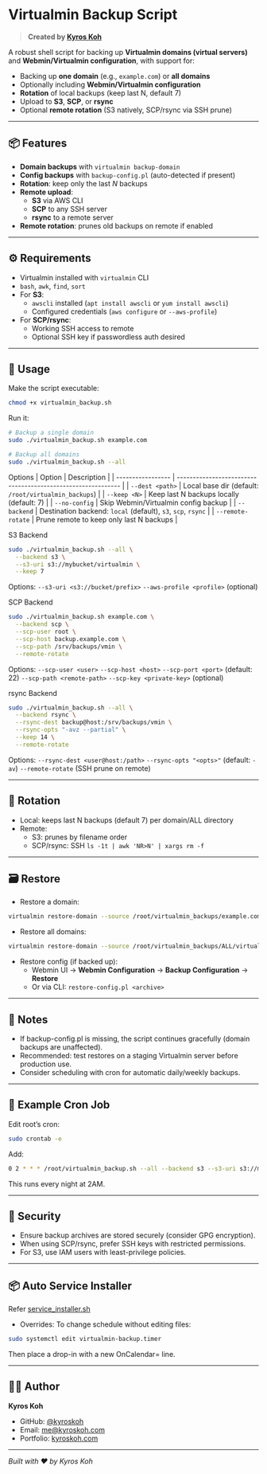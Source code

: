# Virtualmin Backup Script

> **Created by [Kyros Koh](https://github.com/kyroskoh)**

A robust shell script for backing up **Virtualmin domains (virtual servers)** and **Webmin/Virtualmin configuration**, with support for:

- Backing up **one domain** (e.g., `example.com`) or **all domains**
- Optionally including **Webmin/Virtualmin configuration**
- **Rotation** of local backups (keep last N, default 7)
- Upload to **S3**, **SCP**, or **rsync**
- Optional **remote rotation** (S3 natively, SCP/rsync via SSH prune)

---

## 📦 Features

- **Domain backups** with `virtualmin backup-domain`
- **Config backups** with `backup-config.pl` (auto-detected if present)
- **Rotation**: keep only the last *N* backups
- **Remote upload**:
  - **S3** via AWS CLI
  - **SCP** to any SSH server
  - **rsync** to a remote server
- **Remote rotation**: prunes old backups on remote if enabled

---

## ⚙️ Requirements

- Virtualmin installed with `virtualmin` CLI
- `bash`, `awk`, `find`, `sort`
- For **S3**:
  - `awscli` installed (`apt install awscli` or `yum install awscli`)
  - Configured credentials (`aws configure` or `--aws-profile`)
- For **SCP/rsync**:
  - Working SSH access to remote
  - Optional SSH key if passwordless auth desired

---

## 🚀 Usage

Make the script executable:

```bash
chmod +x virtualmin_backup.sh
```

Run it:
```bash
# Backup a single domain
sudo ./virtualmin_backup.sh example.com

# Backup all domains
sudo ./virtualmin_backup.sh --all
```

Options
| Option            | Description                                                  |
| ----------------- | ------------------------------------------------------------ |
| `--dest <path>`   | Local base dir (default: `/root/virtualmin_backups`)         |
| `--keep <N>`      | Keep last N backups locally (default: 7)                     |
| `--no-config`     | Skip Webmin/Virtualmin config backup                         |
| `--backend`       | Destination backend: `local` (default), `s3`, `scp`, `rsync` |
| `--remote-rotate` | Prune remote to keep only last N backups                     |

S3 Backend
```bash
sudo ./virtualmin_backup.sh --all \
  --backend s3 \
  --s3-uri s3://mybucket/virtualmin \
  --keep 7
```

Options:
`--s3-uri <s3://bucket/prefix>`
`--aws-profile <profile>` (optional)

SCP Backend
```bash
sudo ./virtualmin_backup.sh example.com \
  --backend scp \
  --scp-user root \
  --scp-host backup.example.com \
  --scp-path /srv/backups/vmin \
  --remote-rotate
```

Options:
`--scp-user <user>`
`--scp-host <host>`
`--scp-port <port>` (default: 22)
`--scp-path <remote-path>`
`--scp-key <private-key>` (optional)

rsync Backend
```bash
sudo ./virtualmin_backup.sh --all \
  --backend rsync \
  --rsync-dest backup@host:/srv/backups/vmin \
  --rsync-opts "-avz --partial" \
  --keep 14 \
  --remote-rotate
```

Options:
`--rsync-dest <user@host:/path>`
`--rsync-opts "<opts>"` (default: `-av`)
`--remote-rotate` (SSH prune on remote)

---

## 🔄 Rotation

- Local: keeps last N backups (default 7) per domain/ALL directory
- Remote:
  - S3: prunes by filename order
  - SCP/rsync: SSH `ls -1t | awk 'NR>N' | xargs rm -f`

---

## 🗃 Restore
- Restore a domain:
```bash
virtualmin restore-domain --source /root/virtualmin_backups/example.com/example.com-backup-YYYYMMDD_HHMMSS.tar.gz
```

- Restore all domains:
```bash
virtualmin restore-domain --source /root/virtualmin_backups/ALL/virtualmin-domains-YYYYMMDD_HHMMSS.tar.gz --all-domains
```

- Restore config (if backed up):
  - Webmin UI → **Webmin Configuration** → **Backup Configuration** → **Restore**
  - Or via CLI: `restore-config.pl <archive>`

---

## 📝 Notes
- If backup-config.pl is missing, the script continues gracefully (domain backups are unaffected).
- Recommended: test restores on a staging Virtualmin server before production use.
- Consider scheduling with cron for automatic daily/weekly backups.

---

## 📖 Example Cron Job
Edit root’s cron:
```bash
sudo crontab -e
```
Add:
```bash
0 2 * * * /root/virtualmin_backup.sh --all --backend s3 --s3-uri s3://mybucket/virtualmin --keep 7 >> /var/log/virtualmin_backup.log 2>&1
```
This runs every night at 2AM.

---

## 🔐 Security
- Ensure backup archives are stored securely (consider GPG encryption).
- When using SCP/rsync, prefer SSH keys with restricted permissions.
- For S3, use IAM users with least-privilege policies.

---

## 📦 Auto Service Installer
Refer [service_installer.sh](service_installer.sh)

- Overrides: To change schedule without editing files:
```bash
sudo systemctl edit virtualmin-backup.timer
```
Then place a drop-in with a new OnCalendar= line.

---

## 👨‍💻 Author

**Kyros Koh**
- GitHub: [@kyroskoh](https://github.com/kyroskoh)
- Email: me@kyroskoh.com
- Portfolio: [kyroskoh.com](https://kyroskoh.com)

---

*Built with ❤️ by Kyros Koh*